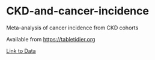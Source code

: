 # CKD-and-cancer-incidence
Meta-analysis of cancer incidence from CKD cohorts

Available from https://tabletidier.org

[Link to Data](https://tabletidier.org/collection?collId=127)
